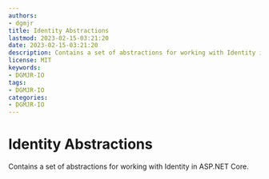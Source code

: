 ```yaml
---
authors:
- dgmjr
title: Identity Abstractions
lastmod: 2023-02-15-03:21:20
date: 2023-02-15-03:21:20
description: Contains a set of abstractions for working with Identity in ASP.NET Core.
license: MIT
keywords:
- DGMJR-IO
tags:
- DGMJR-IO
categories:
- DGMJR-IO
---
```


# Identity Abstractions

Contains a set of abstractions for working with Identity in ASP.NET Core.
